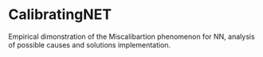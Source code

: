 # CalibratingNET
Empirical dimonstration of the Miscalibartion phenomenon for NN, analysis of possible causes and solutions implementation.
